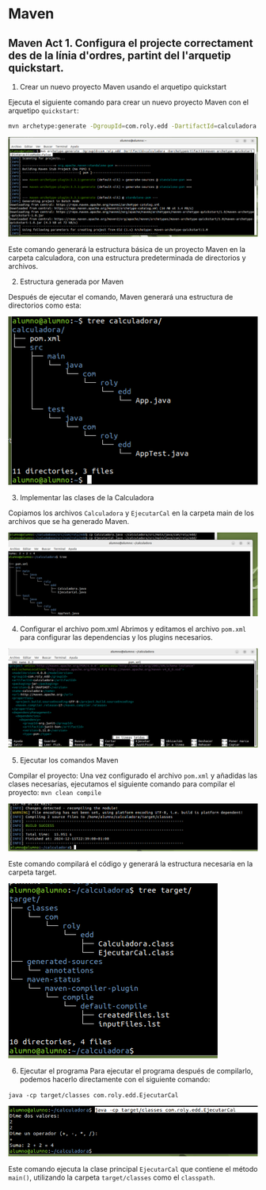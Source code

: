 # **Maven**
## **Maven Act 1. Configura el projecte correctament des de la línia d'ordres, partint del l'arquetip quickstart.**

1. Crear un nuevo proyecto Maven usando el arquetipo quickstart

Ejecuta el siguiente comando para crear un nuevo proyecto Maven con el arquetipo `quickstart`:

``` bash
mvn archetype:generate -DgroupId=com.roly.edd -DartifactId=calculadora -DarchetypeArtifactId=maven-archetype-quickstart -DinteractiveMode=false
```
![image1](../Media/T4/T4Ac03-001.png)

Este comando generará la estructura básica de un proyecto Maven en la carpeta calculadora, con una estructura predeterminada de directorios y archivos.

2. Estructura generada por Maven

Después de ejecutar el comando, Maven generará una estructura de directorios como esta:

![image2](../Media/T4/T4Ac03-002.png)

3. Implementar las clases de la Calculadora

Copiamos los archivos `Calculadora` y `EjecutarCal` en la carpeta main de los archivos que se ha generado Maven.

![image3](../Media/T4/T4Ac03-003.png)

4. Configurar el archivo pom.xml
Abrimos y editamos el archivo `pom.xml` para configurar las dependencias y los plugins necesarios.

![image4](../Media/T4/T4Ac03-004.png)

5. Ejecutar los comandos Maven

Compilar el proyecto:
Una vez configurado el archivo `pom.xml` y añadidas las clases necesarias, ejecutamos el siguiente comando para compilar el proyecto:
`mvn clean compile`

![image5](../Media/T4/T4Ac03-005.png)

Este comando compilará el código y generará la estructura necesaria en la carpeta target.

![image6](../Media/T4/T4Ac03-006.png)

6. Ejecutar el programa
Para ejecutar el programa después de compilarlo, podemos hacerlo directamente con el siguiente comando:

`java -cp target/classes com.roly.edd.EjecutarCal`

![image7](../Media/T4/T4Ac03-007.png)

Este comando ejecuta la clase principal `EjecutarCal` que contiene el método `main()`, utilizando la carpeta `target/classes` como el `classpath`.
